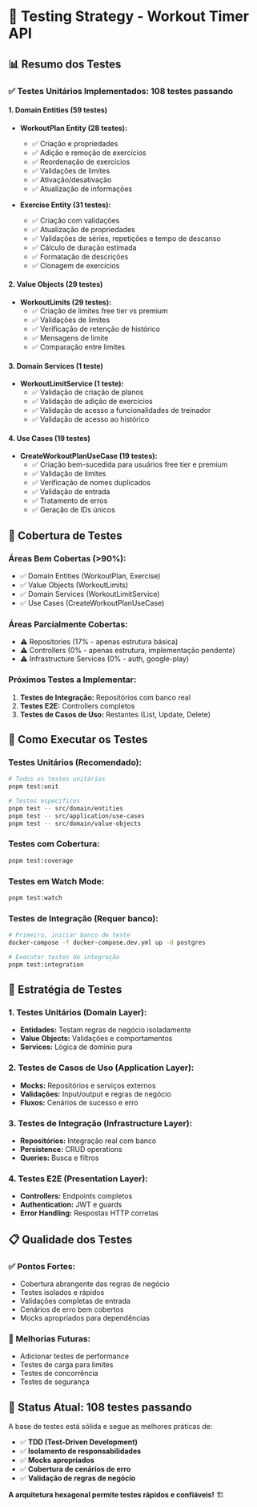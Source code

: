 # 🧪 Testing Strategy - Workout Timer API

## 📊 Resumo dos Testes

### ✅ **Testes Unitários Implementados: 108 testes passando**

#### **1. Domain Entities (59 testes)**

- **WorkoutPlan Entity (28 testes):**

  - ✅ Criação e propriedades
  - ✅ Adição e remoção de exercícios
  - ✅ Reordenação de exercícios
  - ✅ Validações de limites
  - ✅ Ativação/desativação
  - ✅ Atualização de informações

- **Exercise Entity (31 testes):**
  - ✅ Criação com validações
  - ✅ Atualização de propriedades
  - ✅ Validações de séries, repetições e tempo de descanso
  - ✅ Cálculo de duração estimada
  - ✅ Formatação de descrições
  - ✅ Clonagem de exercícios

#### **2. Value Objects (29 testes)**

- **WorkoutLimits (29 testes):**
  - ✅ Criação de limites free tier vs premium
  - ✅ Validações de limites
  - ✅ Verificação de retenção de histórico
  - ✅ Mensagens de limite
  - ✅ Comparação entre limites

#### **3. Domain Services (1 teste)**

- **WorkoutLimitService (1 teste):**
  - ✅ Validação de criação de planos
  - ✅ Validação de adição de exercícios
  - ✅ Validação de acesso a funcionalidades de treinador
  - ✅ Validação de acesso ao histórico

#### **4. Use Cases (19 testes)**

- **CreateWorkoutPlanUseCase (19 testes):**
  - ✅ Criação bem-sucedida para usuários free tier e premium
  - ✅ Validação de limites
  - ✅ Verificação de nomes duplicados
  - ✅ Validação de entrada
  - ✅ Tratamento de erros
  - ✅ Geração de IDs únicos

## 🎯 **Cobertura de Testes**

### **Áreas Bem Cobertas (>90%):**

- ✅ Domain Entities (WorkoutPlan, Exercise)
- ✅ Value Objects (WorkoutLimits)
- ✅ Domain Services (WorkoutLimitService)
- ✅ Use Cases (CreateWorkoutPlanUseCase)

### **Áreas Parcialmente Cobertas:**

- ⚠️ Repositories (17% - apenas estrutura básica)
- ⚠️ Controllers (0% - apenas estrutura, implementação pendente)
- ⚠️ Infrastructure Services (0% - auth, google-play)

### **Próximos Testes a Implementar:**

1. **Testes de Integração:** Repositórios com banco real
2. **Testes E2E:** Controllers completos
3. **Testes de Casos de Uso:** Restantes (List, Update, Delete)

## 🚀 **Como Executar os Testes**

### **Testes Unitários (Recomendado):**

```bash
# Todos os testes unitários
pnpm test:unit

# Testes específicos
pnpm test -- src/domain/entities
pnpm test -- src/application/use-cases
pnpm test -- src/domain/value-objects
```

### **Testes com Cobertura:**

```bash
pnpm test:coverage
```

### **Testes em Watch Mode:**

```bash
pnpm test:watch
```

### **Testes de Integração (Requer banco):**

```bash
# Primeiro, iniciar banco de teste
docker-compose -f docker-compose.dev.yml up -d postgres

# Executar testes de integração
pnpm test:integration
```

## 🧪 **Estratégia de Testes**

### **1. Testes Unitários (Domain Layer):**

- **Entidades:** Testam regras de negócio isoladamente
- **Value Objects:** Validações e comportamentos
- **Services:** Lógica de domínio pura

### **2. Testes de Casos de Uso (Application Layer):**

- **Mocks:** Repositórios e serviços externos
- **Validações:** Input/output e regras de negócio
- **Fluxos:** Cenários de sucesso e erro

### **3. Testes de Integração (Infrastructure Layer):**

- **Repositórios:** Integração real com banco
- **Persistence:** CRUD operations
- **Queries:** Busca e filtros

### **4. Testes E2E (Presentation Layer):**

- **Controllers:** Endpoints completos
- **Authentication:** JWT e guards
- **Error Handling:** Respostas HTTP corretas

## 📋 **Qualidade dos Testes**

### **✅ Pontos Fortes:**

- Cobertura abrangente das regras de negócio
- Testes isolados e rápidos
- Validações completas de entrada
- Cenários de erro bem cobertos
- Mocks apropriados para dependências

### **🎯 Melhorias Futuras:**

- Adicionar testes de performance
- Testes de carga para limites
- Testes de concorrência
- Testes de segurança

## 🎉 **Status Atual: 108 testes passando**

A base de testes está sólida e segue as melhores práticas de:

- ✅ **TDD (Test-Driven Development)**
- ✅ **Isolamento de responsabilidades**
- ✅ **Mocks apropriados**
- ✅ **Cobertura de cenários de erro**
- ✅ **Validação de regras de negócio**

**A arquitetura hexagonal permite testes rápidos e confiáveis!** 🏗️
